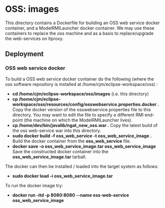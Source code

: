 # OSS: images
This directory contains a Dockerfile for building an OSS web service docker container, and a ModelRMILauncher docker container. We may use these containers to replace the oss machine and as a basis to replace/upgrade the web-services on ltproxy.

## Deployment

### OSS web service docker

To build a OSS web service docker container do the following (where the oss software repository is installed at /home/cjm/eclipse-workspace/oss) :

* **cd /home/cjm/eclipse-workspace/oss/images** (i.e. this directory)
* **cp /home/cjm/eclipse-workspace/oss/resources/config/osswebservice.properties.docker .** Copy the docker version of the osswebservice.properties file to this directory. You may want to edit the file to specify a different RMI end-point (the machine on which the ModelRMILauncher lives).
* **cp /home/dev/bin/javalib/ngat_new_oss.war .** Copy the latest build of the oss web-service war into this directory.
* **sudo docker build -f oss_web_service -t oss_web_service_image .** Build the docker container from the **oss_web_service** file.
* **docker save -o oss_web_service_image.tar oss_web_service_image** Save the constructed docker container into the **oss_web_service_image.tar** tarball.

The docker can then be installed / loaded into the target system as follows:
* **sudo docker load -i oss_web_service_image.tar**

To run the docker image try:
* **docker run -itd -p 8080:8080 --name oss-web-service oss_web_service_image**

